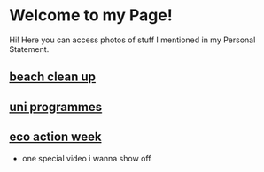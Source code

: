 # Welcome to my Page!
Hi! Here you can access photos of stuff I mentioned in my Personal Statement. 

##  [beach clean up](https://minchxy.github.io/beach/index.html)

##  [uni programmes](https://minchxy.github.io/universities/index.html)

## [eco action week](https://minchxy.github.io/eco-action-week/index.html)

- one special video i wanna show off

##  [](https://minchxy.github.io/)
